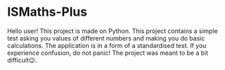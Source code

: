 # ISMaths-Plus
Hello user! This project is made on Python. This project contains a simple test asking you values of different numbers and making you do basic calculations. The application is in a form of a standardised test. If you experience confusion, do not panic! The project was meant to be a bit difficult😉.
